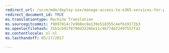 ```yaml
---
redirect_url: /sccm/mdm/deploy-use/manage-access-to-o365-services-for-pcs-managed-by-sccm
redirect_document_id: TRUE
ms.translationtype: Machine Translation
ms.sourcegitcommit: f9097014c7e988ec8e139e518355c4efb19172b3
ms.openlocfilehash: 31b1cb91f8790d32266e11c4b774672497557fa2
ms.contentlocale: nl-nl
ms.lasthandoff: 05/17/2017

---
```


